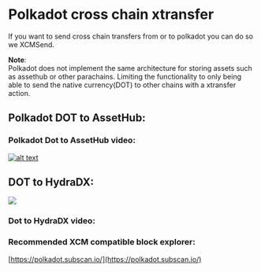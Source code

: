 # Polkadot cross chain xtransfer

If you want to send cross chain transfers from or to polkadot you can do so we XCMSend.

**Note**:  
Polkadot does not implement the same architecture for storing assets such as assethub or other parachains. Limiting the functionality to only being able to send the native currency(DOT) to other chains with a xtransfer action.  


## Polkadot DOT to AssetHub:   

### Polkadot Dot to AssetHub video:  


[![alt text](/img/dot2assethub_video.png)](/img/dot2assethub.mp4)



## DOT to HydraDX:  
![](/img/dot2hydradx.png)     

### Dot to HydraDX video:  


### Recommended XCM compatible block explorer:   
[https://polkadot.subscan.io/](https://polkadot.subscan.io/)     

